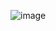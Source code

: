 
![image](https://user-images.githubusercontent.com/59290906/192352346-45eda200-be2b-44be-b3e5-3c3ad90703d5.png)
                                                                                       
                                                                                              
                                                                                              
                                                                                              
                                                                                              
                                                                                              
                                                                                              
                                                                                              
                                                                                              
    
                                                       
                                                       
                                                       
                                                       
